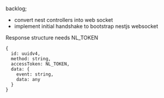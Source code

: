 backlog;

- convert nest controllers into web socket
- implement initial handshake to bootstrap nestjs websocket

Response structure needs NL_TOKEN

```
{
  id: uuidv4,
  method: string,
  accessToken: NL_TOKEN,
  data: {
    event: string,
    data: any
  }
}
```
